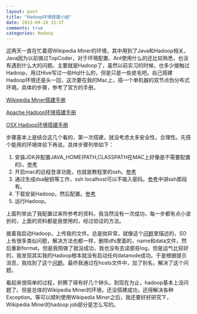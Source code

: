 ```yaml
---
layout: post
title: "Hadoop环境搭建小结"
date: 2013-09-28 15:37
comments: true
categories: Hadoop
---
```


这两天一直在忙着搭Wikipedia Miner的环境，其中用到了Java和Hadoop相关。Java因为以前做过TopCoder，对于环境配置、Ant使用什么的还比较熟悉，也没有遇到什么大的问题。主要就是Hadoop了，虽然以前实习的时候，也多少接触过Hadoop，用过Hive写过一些Hql什么的，但是只是一些皮毛吧。自己搭建Hadoop环境还是头一回，这次要在我的Mac上，搭一个单机器的双节点伪分布式环境。具体的步骤，参考了官方的手册。

[Wikipedia Miner搭建手册](http://sourceforge.net/apps/mediawiki/wikipedia-miner/index.php?title=Extraction)

[Apache Hadoop环境搭建手册](http://hadoop.apache.org/docs/stable/single_node_setup.html#PseudoDistributed)

[OSX Hadoop环境搭建手册](http://wiki.apache.org/hadoop/Running_Hadoop_On_OS_X_10.5_64-bit_%28Single-Node_Cluster%29)

步骤基本上是结合这几个看的，第一次搭建，就没考虑太多安全性，合理性。先搭个能用的环境体验下再说。具体步骤列举如下：

1. 安装JDK并配置JAVA_HOME(PATH,CLASSPATH在MAC上好像是不需要配置的)，[参考](http://blog.csdn.net/johnstrive/article/details/7791451)
2. 开启mac的远程登录功能，也就是教程里的ssh。[参考](http://stackoverflow.com/questions/12369172/how-to-install-sshd-on-mac)
3. 通过生成dsa秘钥等工作，ssh localhost可以不输入密码。[参考](http://wiki.apache.org/hadoop/Running_Hadoop_On_OS_X_10.5_64-bit_%28Single-Node_Cluster%29)中讲ssh那段有。
4. 下载安装Hadoop，然后配置。[参考](http://hadoop.apache.org/docs/stable/single_node_setup.html#PseudoDistributed)
5. 运行Hadoop。

上面列举出了我配置过来所参考的资料，我当然没有一次成功，每一步都有点小波折的，上面的资料都是我使用的，经过验证的方法。

接着我启动Hadoop，上传我的文件。总是抛异常，就像这个[问题](http://stackoverflow.com/questions/10097246/no-data-nodes-are-started)里描述的，SO上有很多类似问题，解决方法也都一样，删除dfs里面的，name和data文件，然后重新format。但是我照做了就没成功，我也没有去读那些log，但是运气比较好的，我发现其实我的Hadoop根本就没有启动任何datanode成功。于是根据提示消息，我找到了这个[问题](http://stackoverflow.com/questions/6307244/hadoop-namenode-format-returns-a-java-net-unknownhostexception)。最终我通过在hosts文件中，加了别名，解决了这个问题。

看起来很简单的过程，折腾了得有好几个钟头。到现在为止，hadoop基本上没问题了。但是总体的Wikipedia Miner的环境，还没搭建成功，还得解决各种Exception。等可以顺利使用Wikipedia Miner之后，我还要好好研究下，Wikipedia Miner的hadoop job部分是怎么写的。



